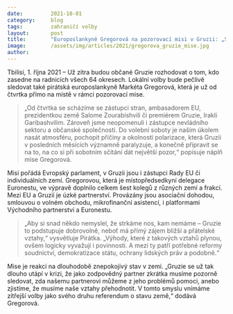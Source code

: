 ```yaml
---
date:         2021-10-01
category:     blog
tags:         zahraničí volby
layout:       post
title:        "Europoslankyně Gregorová na pozorovací misi v Gruzii: „Sobotní volby vnímáme jako referendum o stavu země.“"
image:        /assets/img/articles/2021/gregorova_gruzie_mise.jpg
author:       
---
```


Tbilisi, 1. října 2021 – Už zítra budou občané Gruzie rozhodovat o tom, kdo zasedne na radnicích všech 64 okresech. Lokální volby bude pečlivě sledovat také pirátská europoslankyně Markéta Gregorová, která je už od čtvrtka přímo na místě v rámci pozorovací mise. 

> „Od čtvrtka se scházíme se zástupci stran, ambasadorem EU, prezidentkou země Salome Zourabishvili či premiérem Gruzie, Irakli Garibashvilim. Zároveň jsme neopomenuli i zástupce nevládního sektoru a občanské společnosti. Do volební soboty je naším úkolem nasát atmosféru, pochopit příčiny a okolnosti polarizace, která Gruzii v posledních měsících významně paralyzuje, a konečně připravit se na to, na co si při sobotním sčítání dát největší pozor,“ popisuje náplň mise Gregorová.

Misi pořádá Evropský parlament, v Gruzii jsou i zástupci Rady EU či individuálních zemí. Gregorovou, která je místopředsedkyní delegace Euronestu, ve výpravě doplnilo celkem šest kolegů z různých zemí a frakcí. Mezi EU a Gruzií je úzké partnerství. Provázány jsou asociační dohodou, smlouvou o volném obchodu, mikrofinanční asistencí, i platformami Východního partnerství a Euronestu. 

> „Aby si snad někdo nemyslel, že strkáme nos, kam nemáme – Gruzie to podstupuje dobrovolně, neboť má přímý zájem bližší a přátelské vztahy,“ vysvětluje Pirátka. „Výhody, které z takových vztahů plynou, ovšem logicky vyvažují i povinnosti. A mezi ty patří potřebné reformy soudnictví, demokratizace státu, ochrany lidských práv a podobně.“

Mise je reakcí na dlouhodobě znepokojivý stav v zemi. „Gruzie se už tak dlouho utápí v krizi, že jako zodpovědný partner zkrátka musíme pozorně sledovat, zda našemu partnerovi můžeme z jeho problémů pomoci, anebo zjistíme, že musíme naše vztahy přehodnotit. V tomto smyslu vnímáme zítřejší volby jako svého druhu referendum o stavu země,“ dodává Gregorová.

